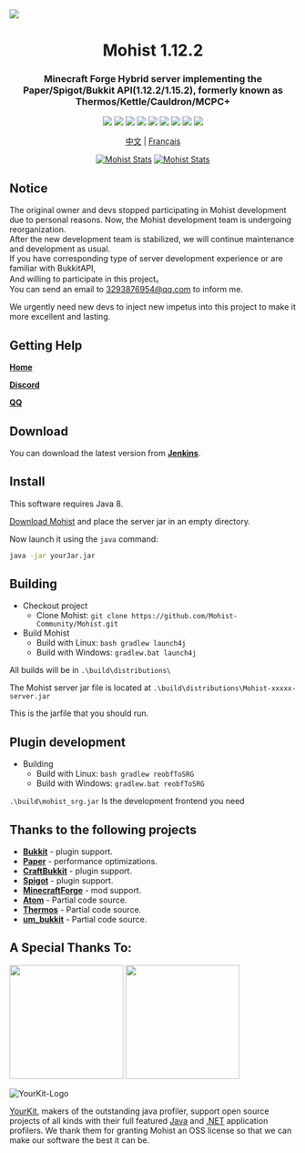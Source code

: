 <img src="https://i.loli.net/2020/02/28/vZRHJACadF7rgn5.png">

<div align="center">
  <h1>Mohist 1.12.2</h1>

### Minecraft Forge Hybrid server implementing the Paper/Spigot/Bukkit API(1.12.2/1.15.2), formerly known as Thermos/Kettle/Cauldron/MCPC+

[![](https://img.shields.io/jenkins/build?jobUrl=https%3A%2F%2Fci.codemc.io%2Fjob%2FMohist-Community%2Fjob%2FMohist-1.12.2&style=for-the-badge)](https://ci.codemc.io/job/Mohist-Community/job/Mohist-1.12.2)
[![](https://img.shields.io/github/stars/Mohist-Community/Mohist.svg?label=Stars&style=for-the-badge)](https://github.com/Mohist-Community/Mohist/stargazers)
[![](https://img.shields.io/github/license/Mohist-Community/Mohist?style=for-the-badge)](https://github.com/Mohist-Community/Mohist/blob/1.12.2/LICENSE)
[![](https://img.shields.io/badge/Forge-1.12.2--14.23.5.2854-brightgreen.svg?colorB=26303d&style=for-the-badge)](http://files.minecraftforge.net/maven/net/minecraftforge/forge/index_1.12.2.html)
[![](https://img.shields.io/badge/Paper-1.12.2-brightgreen.svg?colorB=DC3340&style=for-the-badge)](https://papermc.io/downloads#Paper-1.12)
[![](https://img.shields.io/badge/AdoptOpenJDK-8u252-brightgreen.svg?colorB=469C00&style=for-the-badge)](https://adoptopenjdk.net/?variant=openjdk8&jvmVariant=hotspot)
![](https://img.shields.io/badge/Gradle-5.6.4-brightgreen.svg?colorB=469C00&style=for-the-badge)
[![](https://img.shields.io/bstats/servers/6762?label=bStats&style=for-the-badge)](https://bstats.org/plugin/server-implementation/Mohist/6762)
[![](https://badges.crowdin.net/mohist/localized.svg)](https://crowdin.com/project/mohist)

<a href="https://github.com/Mohist-Community/Mohist/blob/1.12.2/README-zh.md">中文</a> | <a href="https://github.com/Mohist-Community/Mohist/blob/1.12.2/README-fr.md">Français</a>

[![Mohist Stats](https://bstats.org/signatures/server-implementation/Mohist.svg)](https://bstats.org/plugin/server-implementation/Mohist/6762)
[![Mohist Stats](https://bstats.org/signatures/bukkit/Mohist.svg)](https://bstats.org/plugin/bukkit/Mohist/3939)
</div>

Notice
------
The original owner and devs stopped participating in Mohist development due to personal reasons.
Now, the Mohist development team is undergoing reorganization.  
After the new development team is stabilized, we will continue maintenance and development as usual.  
If you have corresponding type of server development experience or are familiar with BukkitAPI,  
And willing to participate in this project。  
You can send an email to 3293876954@qq.com to inform me.  
  
We urgently need new devs to inject new impetus into this project to make it more excellent and lasting.  
      
Getting Help
------
   [**Home**](https://mohist.red/)
   
   [**Discord**](https://discord.gg/ZgXjHGd)
   
   [**QQ**](https://jq.qq.com/?_wv=1027&k=5YIRYnH)  
   
Download
------

You can download the latest version from [**Jenkins**](https://ci.codemc.org/job/Mohist-Community/job/Mohist-1.12.2/).

Install
------
This software requires Java 8.

[Download Mohist](https://ci.codemc.org/job/Mohist-Community/job/Mohist-1.12.2/) and place the server jar in an empty directory.

Now launch it using the `java` command:

```bash
java -jar yourJar.jar
```

Building
------
* Checkout project
  * Clone Mohist:
  `git clone https://github.com/Mohist-Community/Mohist.git`
* Build Mohist
  * Build with Linux:
  `bash gradlew launch4j`
  * Build with Windows:
  `gradlew.bat launch4j`

All builds will be in `.\build\distributions\`

The Mohist server jar file is located at `.\build\distributions\Mohist-xxxxx-server.jar`

This is the jarfile that you should run.

Plugin development
------
* Building
   * Build with Linux:
   `bash gradlew reobfToSRG`
   * Build with Windows:
   `gradlew.bat reobfToSRG`

`.\build\mohist_srg.jar` Is the development frontend you need

Thanks to the following projects
------
* [**Bukkit**](https://hub.spigotmc.org/stash/scm/spigot/bukkit.git) - plugin support.
* [**Paper**](https://github.com/PaperMC/Paper.git) - performance optimizations.
* [**CraftBukkit**](https://hub.spigotmc.org/stash/scm/spigot/craftbukkit.git) - plugin support.
* [**Spigot**](https://hub.spigotmc.org/stash/scm/spigot/spigot.git) - plugin support.
* [**MinecraftForge**](https://github.com/MinecraftForge/MinecraftForge.git) - mod support.
* [**Atom**](https://gitlab.com/divinecode/atom/Atom.git) - Partial code source.
* [**Thermos**](https://github.com/CyberdyneCC/Thermos.git) - Partial code source.
* [**um_bukkit**](https://github.com/TechCatOther/um_bukkit.git) - Partial code source.

A Special Thanks To:
-------------
<a href="https://serverjars.com/"><img src="https://serverjars.com/assets/img/logo_white.svg" width="200"></a>
<a href="https://ci.codemc.io/"><img src="https://i.loli.net/2020/03/11/YNicj3PLkU5BZJT.png" width="200"></a>

![YourKit-Logo](https://www.yourkit.com/images/yklogo.png)

[YourKit](http://www.yourkit.com/), makers of the outstanding java profiler, support open source projects of all kinds with their full featured [Java](https://www.yourkit.com/java/profiler/index.jsp) and [.NET](https://www.yourkit.com/.net/profiler/index.jsp) application profilers. We thank them for granting Mohist an OSS license so that we can make our software the best it can be.
